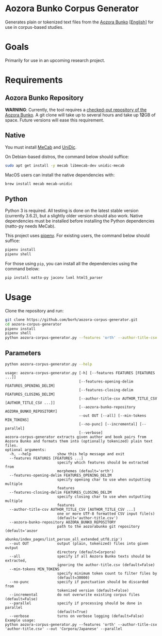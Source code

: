 # Aozora Bunko Corpus Generator

Generates plain or tokenized text files from the [Aozora Bunko](http://www.aozora.gr.jp/) [[English](https://en.wikipedia.org/wiki/Aozora_Bunko)] for use in corpus-based studies.

# Goals

Primarily for use in an upcoming research project.

# Requirements

## Aozora Bunko Repository

**WARNING**:
Currently, the tool requires a [checked-out repository of the Aozora Bunko](https://github.com/aozorabunko/aozorabunko).
A git clone will take up to several hours and take up **12**GB of space.
Future versions will ease this requirement.

## Native

You must install [MeCab](https://github.com/taku910/mecab) and [UniDic](https://osdn.net/projects/unidic/).

On Debian-based distros, the command below should suffice:

```bash
sudo apt get install -y mecab libmecab-dev unidic-mecab
```

MacOS users can install the native dependencies with:

```bash
brew install mecab mecab-unidic
```

## Python

Python 3 is required. All testing is done on the latest stable version (currently 3.6.2), but a slightly older version should also work.
Native dependencies must be installed before installing the Python dependencies (natto-py needs MeCab).

This project uses [pipenv](https://github.com/kennethreitz/pipenv).
For existing users, the command below should suffice:

```bash
pipenv install
pipenv shell
```

For those using `pip`, you can install all the dependencies using the command below:

```bash
pip install natto-py jaconv lxml html5_parser
```

# Usage

Clone the repository and run:

```bash
git clone https://github.com/borh/aozora-corpus-generator.git
cd aozora-corpus-generator
pipenv install
pipenv shell
python aozora-corpus-generator.py --features 'orth' --author-title-csv 'author-title.csv' --out 'Corpora/Japanese' --parallel
```

## Parameters

```bash
python aozora-corpus-generator.py --help
```

    usage: aozora-corpus-generator.py [-h] [--features FEATURES [FEATURES ...]]
                                      [--features-opening-delim FEATURES_OPENING_DELIM]
                                      [--features-closing-delim FEATURES_CLOSING_DELIM]
                                      [--author-title-csv AUTHOR_TITLE_CSV [AUTHOR_TITLE_CSV ...]]
                                      [--aozora-bunko-repository AOZORA_BUNKO_REPOSITORY]
                                      --out OUT [--all] [--min-tokens MIN_TOKENS]
                                      [--no-punc] [--incremental] [--parallel]
                                      [--verbose]
    aozora-corpus-generator extracts given author and book pairs from Aozora Bunko and formats them into (optionally tokenized) plain text files.
    optional arguments:
      -h, --help            show this help message and exit
      --features FEATURES [FEATURES ...]
                            specify which features should be extracted from
                            morphemes (default='orth')
      --features-opening-delim FEATURES_OPENING_DELIM
                            specify opening char to use when outputting multiple
                            features
      --features-closing-delim FEATURES_CLOSING_DELIM
                            specify closing char to use when outputting multiple
                            features
      --author-title-csv AUTHOR_TITLE_CSV [AUTHOR_TITLE_CSV ...]
                            one or more UTF-8 formatted CSV input file(s)
                            (default='author-title.csv')
      --aozora-bunko-repository AOZORA_BUNKO_REPOSITORY
                            path to the aozorabunko git repository (default='aozor
                            abunko/index_pages/list_person_all_extended_utf8.zip')
      --out OUT             output (plain, tokenized) files into given output
                            directory (default=Corpora)
      --all                 specify if all Aozora Bunko texts should be extracted,
                            ignoring the author-title.csv (default=False)
      --min-tokens MIN_TOKENS
                            specify minimum token count to filter files by
                            (default=30000)
      --no-punc             specify if punctuation should be discarded from
                            tokenized version (default=False)
      --incremental         do not overwrite existing corpus files (default=False)
      --parallel            specify if processing should be done in parallel
                            (default=True)
      --verbose             turns on verbose logging (default=False)
    Example usage:
    python aozora-corpus-generator.py --features 'orth' --author-title-csv 'author-title.csv' --out 'Corpora/Japanese' --parallel
